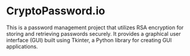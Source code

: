 # CryptoPassword.io
This is a password management project that utilizes RSA encryption for storing and retrieving passwords securely. It provides a graphical user interface (GUI) built using Tkinter, a Python library for creating GUI applications.
